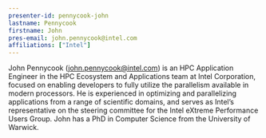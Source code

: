 ```yaml
---
presenter-id: pennycook-john
lastname: Pennycook
firstname: John
pres-email: john.pennycook@intel.com
affiliations: ["Intel"]
---
```

John Pennycook (<john.pennycook@intel.com>) is an HPC Application
Engineer in the HPC Ecosystem and Applications team at Intel
Corporation, focused on enabling developers to fully utilize the
parallelism available in modern processors. He is experienced in
optimizing and parallelizing applications from a range of scientific
domains, and serves as Intel’s representative on the steering
committee for the Intel eXtreme Performance Users Group. John has a
PhD in Computer Science from the University of Warwick.
